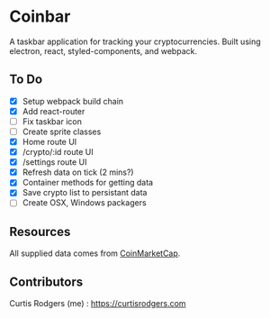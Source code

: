 # Coinbar

A taskbar application for tracking your cryptocurrencies. Built using electron,
react, styled-components, and webpack.

## To Do

* [x] Setup webpack build chain
* [x] Add react-router
* [ ] Fix taskbar icon
* [ ] Create sprite classes
* [x] Home route UI
* [x] /crypto/:id route UI
* [x] /settings route UI
* [x] Refresh data on tick (2 mins?)
* [x] Container methods for getting data
* [x] Save crypto list to persistant data
* [ ] Create OSX, Windows packagers

## Resources

All supplied data comes from [CoinMarketCap](https://coinmarketcap.com/api/).

## Contributors

Curtis Rodgers (me) : https://curtisrodgers.com
